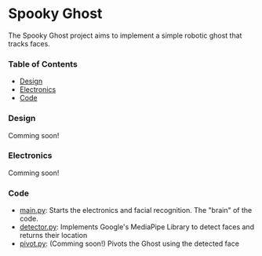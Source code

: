# Spooky Ghost

The Spooky Ghost project aims to implement a simple robotic ghost that tracks faces.

### Table of Contents

- [Design](#Design)
- [Electronics](#Electronics)
- [Code](#Code)

### Design

Comming soon!

### Electronics

Comming soon!

### Code

- [main.py](main.py): Starts the electronics and facial recognition. The "brain" of the code.
- [detector.py](detector.py): Implements Google's MediaPipe Library to detect faces and returns their location
- [pivot.py](#): (Comming soon!) Pivots the Ghost using the detected face




